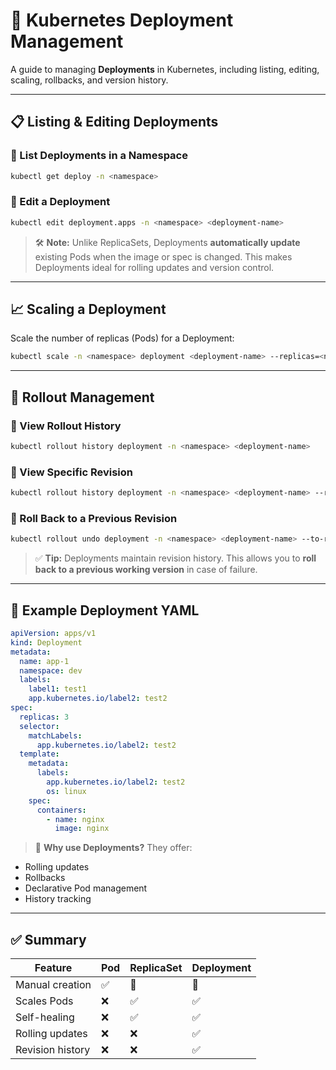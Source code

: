 # 🚀 Kubernetes Deployment Management

A guide to managing **Deployments** in Kubernetes, including listing, editing, scaling, rollbacks, and version history.

---

## 📋 Listing & Editing Deployments

### 🔹 List Deployments in a Namespace

```bash
kubectl get deploy -n <namespace>
```

### 🔹 Edit a Deployment

```bash
kubectl edit deployment.apps -n <namespace> <deployment-name>
```

> 🛠️ **Note:**
> Unlike ReplicaSets, Deployments **automatically update** existing Pods when the image or spec is changed. This makes Deployments ideal for rolling updates and version control.

---

## 📈 Scaling a Deployment

Scale the number of replicas (Pods) for a Deployment:

```bash
kubectl scale -n <namespace> deployment <deployment-name> --replicas=<number>
```

---

## 🔁 Rollout Management

### 🔹 View Rollout History

```bash
kubectl rollout history deployment -n <namespace> <deployment-name>
```

### 🔹 View Specific Revision

```bash
kubectl rollout history deployment -n <namespace> <deployment-name> --revision=<revision-number>
```

### 🔹 Roll Back to a Previous Revision

```bash
kubectl rollout undo deployment -n <namespace> <deployment-name> --to-revision=<revision-number>
```

> ✅ **Tip:**
> Deployments maintain revision history. This allows you to **roll back to a previous working version** in case of failure.

---

## 🧾 Example Deployment YAML

```yaml
apiVersion: apps/v1
kind: Deployment
metadata:
  name: app-1
  namespace: dev
  labels:
    label1: test1
    app.kubernetes.io/label2: test2
spec:
  replicas: 3
  selector:
    matchLabels:
      app.kubernetes.io/label2: test2
  template:
    metadata:
      labels:
        app.kubernetes.io/label2: test2
        os: linux
    spec:
      containers:
        - name: nginx
          image: nginx
```

> 🎯 **Why use Deployments?**
> They offer:

* Rolling updates
* Rollbacks
* Declarative Pod management
* History tracking

---

## ✅ Summary

| Feature          | Pod | ReplicaSet | Deployment |
| ---------------- | --- | ---------- | ---------- |
| Manual creation  | ✅   | 🚫         | 🚫         |
| Scales Pods      | ❌   | ✅          | ✅          |
| Self-healing     | ❌   | ✅          | ✅          |
| Rolling updates  | ❌   | ❌          | ✅          |
| Revision history | ❌   | ❌          | ✅          |

